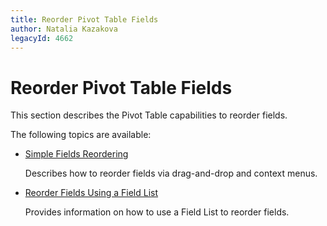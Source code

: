 ```yaml
---
title: Reorder Pivot Table Fields
author: Natalia Kazakova
legacyId: 4662
---
```

# Reorder Pivot Table Fields
This section describes the Pivot Table capabilities to reorder fields.

The following topics are available:
* [Simple Fields Reordering](reorder-fields/simple-fields-reordering.md)
	
	Describes how to reorder fields via drag-and-drop and context menus.
* [Reorder Fields Using a Field List](reorder-fields/reorder-fields-using-a-field-list.md)
	
	Provides information on how to use a Field List to reorder fields.